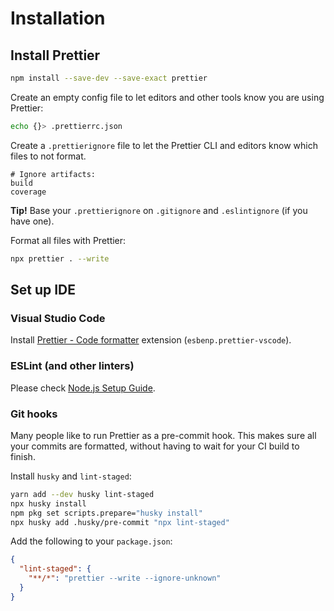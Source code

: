 # Installation

## Install Prettier

```bash npm2yarn
npm install --save-dev --save-exact prettier
```

Create an empty config file to let editors and other tools know you are using Prettier:

```bash
echo {}> .prettierrc.json
```

Create a `.prettierignore` file to let the Prettier CLI and editors know which files to not format.

```
# Ignore artifacts:
build
coverage
```

**Tip!** Base your `.prettierignore` on `.gitignore` and `.eslintignore` (if you have one).

Format all files with Prettier:

```bash
npx prettier . --write
```


## Set up IDE

### Visual Studio Code

Install [Prettier - Code formatter](https://marketplace.visualstudio.com/items?itemName=esbenp.prettier-vscode) extension (`esbenp.prettier-vscode`).


### ESLint (and other linters)

Please check [Node.js Setup Guide](../eslint/8-nodejs-setup.md).


### Git hooks

Many people like to run Prettier as a pre-commit hook. This makes sure all your commits are formatted, without having to wait for your CI build to finish.

Install `husky` and `lint-staged`:

```bash
yarn add --dev husky lint-staged
npx husky install
npm pkg set scripts.prepare="husky install"
npx husky add .husky/pre-commit "npx lint-staged"
```

Add the following to your `package.json`:

```json
{
  "lint-staged": {
    "**/*": "prettier --write --ignore-unknown"
  }
}
```